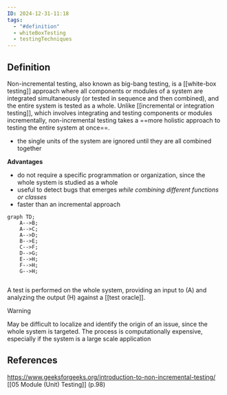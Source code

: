 ```yaml
---
ID: 2024-12-31-11:18
tags:
  - "#definition"
  - whiteBoxTesting
  - testingTechniques
---
```

## Definition

Non-incremental testing, also known as big-bang testing, is a [[white-box testing]] approach where all components or modules of a system are integrated simultaneously (or tested in sequence and then combined), and the entire system is tested as a whole. Unlike [[incremental or integration testing]], which involves integrating and testing components or modules incrementally, non-incremental testing takes a ==more holistic approach to testing the entire system at once==.
- the single units of the system are ignored until they are all combined together

**Advantages**
- do not require a specific programmation or organization, since the whole system is studied as a whole
- useful to detect bugs that emerges *while combining different functions or classes*
- faster than an incremental approach

```mermaid
graph TD;
    A-->B;
    A-->C;
    A-->D;
    B-->E;
    C-->F;
    D-->G;
    E-->H;
    F-->H;
    G-->H;
    
```

A test is performed on the whole system, providing an input to (A) and analyzing the output (H) against a [[test oracle]].

> [!warning]
> May be difficult to localize and identify the origin of an issue, since the whole system is targeted. The process is computationally expensive, especially if the system is a large scale application

## References
https://www.geeksforgeeks.org/introduction-to-non-incremental-testing/
[[05 Module (Unit) Testing]] (p.98)